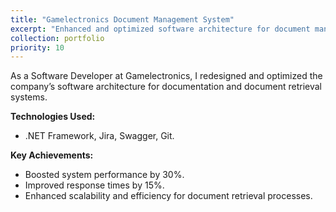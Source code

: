 ```yaml
---
title: "Gamelectronics Document Management System"
excerpt: "Enhanced and optimized software architecture for document management and retrieval."
collection: portfolio
priority: 10
---
```


As a Software Developer at Gamelectronics, I redesigned and optimized the company’s software architecture for documentation and document retrieval systems.

**Technologies Used:**

- .NET Framework, Jira, Swagger, Git.

**Key Achievements:**

- Boosted system performance by 30%.
- Improved response times by 15%.
- Enhanced scalability and efficiency for document retrieval processes.
